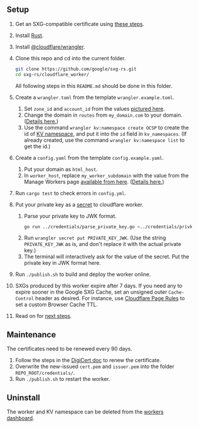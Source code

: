 <!--
Copyright 2021 Google LLC

Licensed under the Apache License, Version 2.0 (the "License");
you may not use this file except in compliance with the License.
You may obtain a copy of the License at

    https://www.apache.org/licenses/LICENSE-2.0

Unless required by applicable law or agreed to in writing, software
distributed under the License is distributed on an "AS IS" BASIS,
WITHOUT WARRANTIES OR CONDITIONS OF ANY KIND, either express or implied.
See the License for the specific language governing permissions and
limitations under the License.
-->

## Setup

1. Get an SXG-compatible certificate
   using [these steps](../credentials/README.md#get-an-sxg_compatible-certificate).

1. Install [Rust](https://www.rust-lang.org/tools/install).
1. Install [@cloudflare/wrangler](https://github.com/cloudflare/wrangler).

1. Clone this repo and cd into the current folder.
   ```bash
   git clone https://github.com/google/sxg-rs.git
   cd sxg-rs/cloudflare_worker/
   ```
   All following steps in this `README.md` should be done in this folder.

1. Create a `wrangler.toml` from the template `wrangler.example.toml`.
   1. Set `zone_id` and `account_id` from the values [pictured
      here](https://forum.aapanel.com/d/3914-how-to-get-zone-id-of-cloudflare).
   1. Change the domain in `routes` from `my_domain.com` to your domain.
      ([Details
      here.](https://developers.cloudflare.com/workers/get-started/guide#optional-configure-for-deploying-to-a-registered-domain))
   1. Use the command `wrangler kv:namespace create OCSP` to create the id of
      [KV namespace](https://developers.cloudflare.com/workers/runtime-apis/kv),
      and put it into the `id` field in `kv_namespaces`. (If already created,
      use the command `wrangler kv:namespace list` to get the id.)
1. Create a `config.yaml` from the template `config.example.yaml`.
   1. Put your domain as `html_host`.
   1. In `worker_host`, replace `my_worker_subdomain` with the value from the
      Manage Workers page [available from
      here](https://dash.cloudflare.com/workers/overview). ([Details
      here.](https://developers.cloudflare.com/workers/get-started/guide#1-sign-up-for-a-workers-account))

1. Run `cargo test` to check errors in `config.yml`.
1. Put your private key as a
   [secret](https://developers.cloudflare.com/workers/cli-wrangler/commands#secret)
   to cloudflare worker.
   1. Parse your private key to JWK format.
      ```bash
      go run ../credentials/parse_private_key.go <../credentials/privkey.pem
      ```
   1. Run `wrangler secret put PRIVATE_KEY_JWK`. (Use the string
      `PRIVATE_KEY_JWK` as is, and don't replace it with the
      actual private key.)
   1. The terminal will interactively ask for the value of the secret.
      Put the private key in JWK format here.

1. Run `./publish.sh` to build and deploy the worker online.

1. SXGs produced by this worker expire after 7 days. If you need any to expire
   sooner in the Google SXG Cache, set an unsigned outer `Cache-Control` header
   as desired. For instance, use [Cloudflare Page
   Rules](https://support.cloudflare.com/hc/en-us/articles/218411427-Understanding-and-Configuring-Cloudflare-Page-Rules-Page-Rules-Tutorial-)
   to set a custom Browser Cache TTL.

1. Read on for [next steps](../README.md).

## Maintenance

The certificates need to be renewed every 90 days.

1. Follow the steps in the [DigiCert
   doc](https://docs.digicert.com/manage-certificates/renew-ssltls-certificate/) to renew the certificate.
1. Overwrite the new-issued `cert.pem` and `issuer.pem` into the folder
   `REPO_ROOT/credentials/`.
1. Run `./publish.sh` to restart the worker.

## Uninstall

The worker and KV namespace can be deleted from the [workers
dashboard](https://dash.cloudflare.com/workers/overview).
